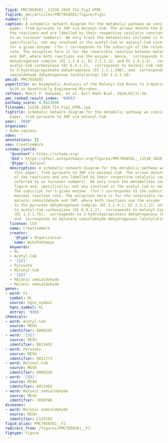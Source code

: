 ```yaml
---
figid: PMC7058581__11538_2020_714_Fig1_HTML
figlink: pmc/articles/PMC7058581/figure/Fig1/
number: F1
caption: A schematic network diagram for the metabolic pathway we consider in this
  paper, from pyruvate to 3HP via malonyl-CoA. The arrows denote the direction of
  the reactions and are labelled by their respective catalytic constants (also referred
  to as turnover numbers). We only track the metabolites included in this figure and,
  specifically, not any involved in the acetyl-CoA or malonyl-CoA sinks. The subscript
  for a given enzyme  (for ) corresponds to the subscript of the related maximal reaction
  rate. The exception here is for the reversible reaction between malonic semialdehyde
  and 3HP, where both reactions use the enzyme . Hence,  corresponds to the pyruvate
  dehydrogenase complex (EC 1.2.4.1, EC 2.3.1.12, and EC 1.8.1.4),  corresponds to
  acetyl-CoA carboxylase (EC 6.4.1.2),  corresponds to malonyl-CoA reductase (EC 1.2.1.75),  corresponds
  to 3-hydroxypropionate dehydrogenase (EC 1.1.1.298), and  corresponds to malonate
  semialdehyde dehydrogenase (acetylating) (EC 1.2.1.18)
pmcid: PMC7058581
papertitle: An Asymptotic Analysis of the Malonyl-CoA Route to 3-Hydroxypropionic
  Acid in Genetically Engineered Microbes.
reftext: Mohit P. Dalwadi, et al. Bull Math Biol. 2020;82(3):36.
pmc_ranked_result_index: '64953'
pathway_score: 0.8611698
filename: 11538_2020_714_Fig1_HTML.jpg
figtitle: Schematic network diagram for the metabolic pathway we consider in this
  paper, from pyruvate to 3HP via malonyl-CoA
year: '2020'
organisms:
- Homo sapiens
ndex: ''
annotations: []
seo: CreativeWork
schema-jsonld:
  '@context': https://schema.org/
  '@id': https://pfocr.wikipathways.org/figures/PMC7058581__11538_2020_714_Fig1_HTML.html
  '@type': Dataset
  description: A schematic network diagram for the metabolic pathway we consider in
    this paper, from pyruvate to 3HP via malonyl-CoA. The arrows denote the direction
    of the reactions and are labelled by their respective catalytic constants (also
    referred to as turnover numbers). We only track the metabolites included in this
    figure and, specifically, not any involved in the acetyl-CoA or malonyl-CoA sinks.
    The subscript for a given enzyme  (for ) corresponds to the subscript of the related
    maximal reaction rate. The exception here is for the reversible reaction between
    malonic semialdehyde and 3HP, where both reactions use the enzyme . Hence,  corresponds
    to the pyruvate dehydrogenase complex (EC 1.2.4.1, EC 2.3.1.12, and EC 1.8.1.4),  corresponds
    to acetyl-CoA carboxylase (EC 6.4.1.2),  corresponds to malonyl-CoA reductase
    (EC 1.2.1.75),  corresponds to 3-hydroxypropionate dehydrogenase (EC 1.1.1.298),
    and  corresponds to malonate semialdehyde dehydrogenase (acetylating) (EC 1.2.1.18)
  license: CC0
  name: CreativeWork
  creator:
    '@type': Organization
    name: WikiPathways
  keywords:
  - KL
  - Acetyl-CoA
  - '[S2]'
  - Pyruvate
  - Malonyl-CoA
  - '[S3]'
  - Malonic semialdehyde
  - Malonic semialdehyde
genes:
- word: k1
  symbol: KL
  source: hgnc_symbol
  hgnc_symbol: KL
  entrez: '9365'
chemicals:
- word: Acetyl-CoA
  source: MESH
  identifier: D000105
- word: '[S2]'
  source: MESH
  identifier: D013455
- word: Pyruvate
  source: MESH
  identifier: D011773
- word: Malonyl-CoA
  source: MESH
  identifier: D008316
- word: '[S3]'
  source: MESH
  identifier: D013455
- word: Malonic semialdehyde
  source: MESH
  identifier: C039786
diseases:
- word: Malonic semialdehyde
  source: MESH
  identifier: C535702
figid_alias: PMC7058581__F1
redirect_from: /figures/PMC7058581__F1
figtype: Figure
---
```

